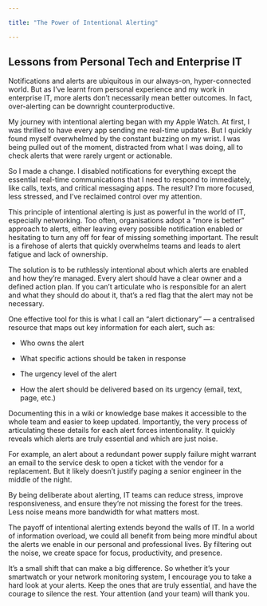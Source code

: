 ```yaml
---

title: "The Power of Intentional Alerting"

---
```


## Lessons from Personal Tech and Enterprise IT

Notifications and alerts are ubiquitous in our always-on, hyper-connected world. But as I’ve learnt from personal experience and my work in enterprise IT, more alerts don’t necessarily mean better outcomes. In fact, over-alerting can be downright counterproductive.

My journey with intentional alerting began with my Apple Watch. At first, I was thrilled to have every app sending me real-time updates. But I quickly found myself overwhelmed by the constant buzzing on my wrist. I was being pulled out of the moment, distracted from what I was doing, all to check alerts that were rarely urgent or actionable.

So I made a change. I disabled notifications for everything except the essential real-time communications that I need to respond to immediately, like calls, texts, and critical messaging apps. The result? I’m more focused, less stressed, and I’ve reclaimed control over my attention.

This principle of intentional alerting is just as powerful in the world of IT, especially networking. Too often, organisations adopt a “more is better” approach to alerts, either leaving every possible notification enabled or hesitating to turn any off for fear of missing something important. The result is a firehose of alerts that quickly overwhelms teams and leads to alert fatigue and lack of ownership.

The solution is to be ruthlessly intentional about which alerts are enabled and how they’re managed. Every alert should have a clear owner and a defined action plan. If you can’t articulate who is responsible for an alert and what they should do about it, that’s a red flag that the alert may not be necessary.

One effective tool for this is what I call an “alert dictionary” — a centralised resource that maps out key information for each alert, such as:

- Who owns the alert

- What specific actions should be taken in response

- The urgency level of the alert

- How the alert should be delivered based on its urgency (email, text, page, etc.)

Documenting this in a wiki or knowledge base makes it accessible to the whole team and easier to keep updated. Importantly, the very process of articulating these details for each alert forces intentionality. It quickly reveals which alerts are truly essential and which are just noise.

For example, an alert about a redundant power supply failure might warrant an email to the service desk to open a ticket with the vendor for a replacement. But it likely doesn’t justify paging a senior engineer in the middle of the night.

By being deliberate about alerting, IT teams can reduce stress, improve responsiveness, and ensure they’re not missing the forest for the trees. Less noise means more bandwidth for what matters most.

The payoff of intentional alerting extends beyond the walls of IT. In a world of information overload, we could all benefit from being more mindful about the alerts we enable in our personal and professional lives. By filtering out the noise, we create space for focus, productivity, and presence.

It’s a small shift that can make a big difference. So whether it’s your smartwatch or your network monitoring system, I encourage you to take a hard look at your alerts. Keep the ones that are truly essential, and have the courage to silence the rest. Your attention (and your team) will thank you.
